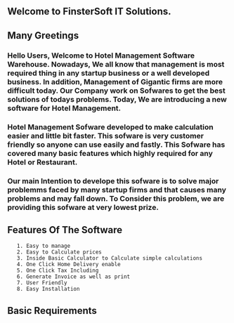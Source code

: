 ## Welcome to FinsterSoft IT Solutions.

## Many Greetings
  ### Hello Users, Welcome to Hotel Management Software Warehouse. Nowadays, We all know that management is most required thing in any startup business or a well developed business. In addition,   Management of Gigantic firms are more difficult today. Our Company work on Sofwares to get the best solutions of todays problems. Today, We are introducing a new software for   Hotel Management. 
  
 ### Hotel Management Sofware developed to make calculation easier and little bit faster. This sofware is very customer friendly so anyone can use easily and fastly. This Sofware     has covered many basic features which highly required for any Hotel or Restaurant. 
 
 ### Our main Intention to develope this sofware is to solve major problemms faced by many startup firms and that causes many problems and may fall down. To Consider this problem, we are providing this sofware at very lowest prize. 
 
## Features Of The Software
```
   1. Easy to manage
   2. Easy to Calculate prices
   3. Inside Basic Calculator to Calculate simple calculations
   4. One Click Home Delivery enable
   5. One Click Tax Including
   6. Generate Invoice as well as print
   7. User Friendly
   8. Easy Installation
```
## Basic Requirements 
```
   
```
